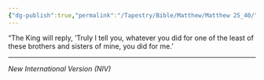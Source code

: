 ```yaml
---
{"dg-publish":true,"permalink":"/Tapestry/Bible/Matthew/Matthew 25_40/","title":"Matthew 25:40","hide":true,"tags":["bible-verse","bible-verse"],"dgHomeLink":true,"dgShowLocalGraph":true,"dgEnableSearch":true}
---
```


“The King will reply, ‘Truly I tell you, whatever you did for one of the least of these brothers and sisters of mine, you did for me.’

---
*New International Version (NIV)*